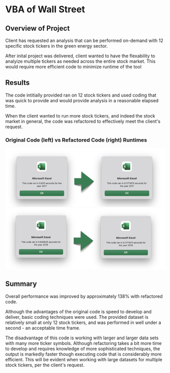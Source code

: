 # VBA of Wall Street


## Overview of Project
Client has requested an analysis that can be performed on-demand with 12 specific stock tickers in the green energy sector.

After inital project was delivered, client wanted to have the flexability to analyize multiple tickers as needed across the entire stock market. This would require more efficient code to minimize runtime of the tool

## Results
The code intitially provided ran on 12 stock tickers and used coding that was quick to provide and would provide analysis in a reasonable elapsed time.

When the client wanted to run more stock tickers, and indeed the stock market in general, the code was refactored to effectively meet the client's request.

### Original Code (left) vs Refactored Code (right) Runtimes
![2017](Resources/VBA_Challenge_2017.png)
![2018](Resources/VBA_Challenge_2018.png)

## Summary
Overall performance was improved by approximately 138% with refactored code.

Although the advantages of the original code is speed to develop and deliver, basic coding techniques were used. The provided dataset is relatively small at only 12 stock tickers, and was performed in well under a second - an acceptable time frame.

The disadvantage of this code is working with larger and larger data sets with many more ticker symbols. Although refactoring takes a bit more time to develop and requires knowledge of more sophisticated techniques, the output is markedly faster though executing code that is considerably more efficient. This will be evident when working with large datasets for multiple stock tickers, per the client's request.
